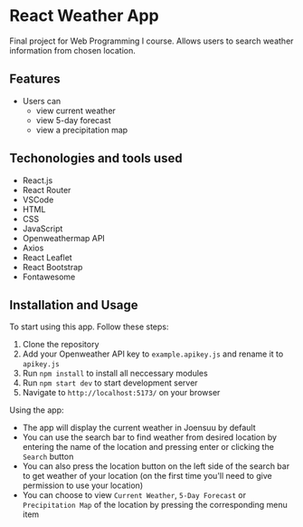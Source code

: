 # React Weather App
Final project for Web Programming I course. Allows users to search weather information from chosen location.

## Features
- Users can 
    - view current weather
    - view 5-day forecast
    - view a precipitation map

## Techonologies and tools used
- React.js
- React Router
- VSCode
- HTML
- CSS
- JavaScript
- Openweathermap API
- Axios
- React Leaflet
- React Bootstrap
- Fontawesome

## Installation and Usage
To start using this app. Follow these steps:
1. Clone the repository
2. Add your Openweather API key to ```example.apikey.js``` and rename it to ```apikey.js```
3. Run ```npm install``` to install all neccessary modules
4. Run ```npm start dev``` to start development server
5. Navigate to ```http://localhost:5173/``` on your browser

Using the app:
- The app will display the current weather in Joensuu by default
- You can use the search bar to find weather from desired location by entering the name of the location and pressing enter or clicking the ```Search``` button
- You can also press the location button on the left side of the search bar to get weather of your location (on the first time you'll need to give permission to use your location)
- You can choose to view ```Current Weather```, ```5-Day Forecast``` or ```Precipitation Map``` of the location by pressing the corresponding menu item
